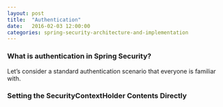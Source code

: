 ```yaml
---
layout: post
title:  "Authentication"
date:   2016-02-03 12:00:00
categories: spring-security-architecture-and-implementation
---
```


### What is authentication in Spring Security?

Let’s consider a standard authentication scenario that everyone is familiar with.

### Setting the SecurityContextHolder Contents Directly


















